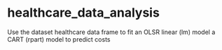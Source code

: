 # healthcare_data_analysis
Use the dataset healthcare data frame to fit an OLSR linear (lm) model a CART (rpart) model to predict costs
